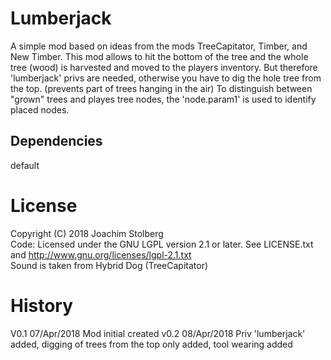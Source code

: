 # Lumberjack

A simple mod based on ideas from the mods TreeCapitator, Timber, and New Timber.
This mod allows to hit the bottom of the tree and the whole tree (wood) is harvested
and moved to the players inventory.
But therefore 'lumberjack' privs are needed, otherwise you have to dig the hole tree from the top.
(prevents part of trees hanging in the air)
To distinguish between "grown" trees and playes tree nodes, the 'node.param1'
is used to identify placed nodes.


## Dependencies
default

# License
Copyright (C) 2018 Joachim Stolberg  
Code: Licensed under the GNU LGPL version 2.1 or later. See LICENSE.txt and http://www.gnu.org/licenses/lgpl-2.1.txt  
Sound is taken from Hybrid Dog (TreeCapitator)

# History
V0.1  07/Apr/2018  Mod initial created
v0.2  08/Apr/2018  Priv 'lumberjack' added, digging of trees from the top only added, tool wearing added
